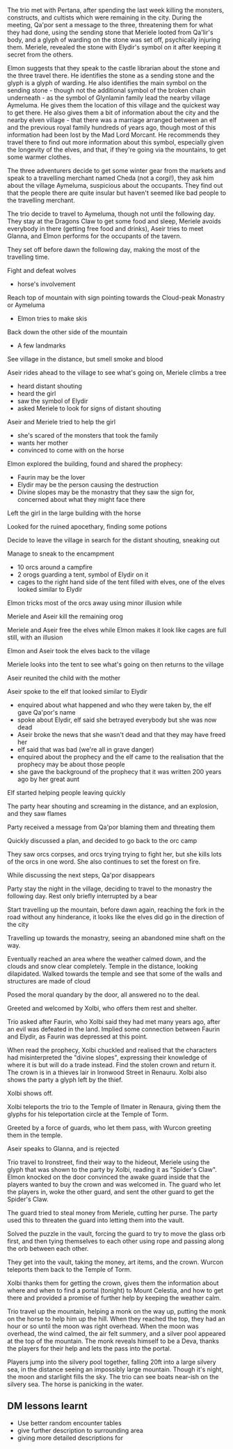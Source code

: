 ---
---

The trio met with Pertana, after spending the last week killing the
monsters, constructs, and cultists which were remaining in the city.
During the meeting, Qa'por sent a message to the three, threatening them
for what they had done, using the sending stone that Meriele looted from
Qa'lir's body, and a glyph of warding on the stone was set off,
psychically injuring them. Meriele, revealed the stone with Elydir's
symbol on it after keeping it secret from the others.

Elmon suggests that they speak to the castle librarian about the stone
and the three travel there. He identifies the stone as a sending stone
and the glyph is a glyph of warding. He also identifies the main symbol
on the sending stone - though not the additional symbol of the broken
chain underneath - as the symbol of Glynlamin family lead the nearby
village Aymeluma. He gives them the location of this village and the
quickest way to get there. He also gives them a bit of information about
the city and the nearby elven village - that there was a marriage
arranged between an elf and the previous royal family hundreds of years
ago, though most of this information had been lost by the Mad Lord
Morcant. He recommends they travel there to find out more information
about this symbol, especially given the longevity of the elves, and
that, if they're going via the mountains, to get some warmer clothes.

The three adventurers decide to get some winter gear from the markets
and speak to a travelling merchant named Cheda (not a corgi!), they ask
him about the village Aymeluma, suspicious about the occupants. They
find out that the people there are quite insular but haven't seemed like
bad people to the travelling merchant.

The trio decide to travel to Aymeluma, though not until the following
day. They stay at the Dragons Claw to get some food and sleep, Meriele
avoids everybody in there (getting free food and drinks), Aseir tries to
meet Glanna, and Elmon performs for the occupants of the tavern.

They set off before dawn the following day, making the most of the
travelling time.

Fight and defeat wolves
 - horse's involvement

Reach top of mountain with sign pointing towards the Cloud-peak
Monastry or Aymeluma
 - Elmon tries to make skis

Back down the other side of the mountain
 - A few landmarks

See village in the distance, but smell smoke and blood

Aseir rides ahead to the village to see what's going on, Meriele
climbs a tree
 - heard distant shouting
 - heard the girl
 - saw the symbol of Elydir
 - asked Meriele to look for signs of distant shouting

Aseir and Meriele tried to help the girl
 - she's scared of the monsters that took the family
 - wants her mother
 - convinced to come with on the horse

Elmon explored the building, found and shared the prophecy:
 - Faurin may be the lover
 - Elydir may be the person causing the destruction
 - Divine slopes may be the monastry that they saw the sign for,
   concerned about what they might face there

Left the girl in the large building with the horse

Looked for the ruined apocethary, finding some potions

Decide to leave the village in search for the distant shouting,
sneaking out

Manage to sneak to the encampment
 - 10 orcs around a campfire
 - 2 orogs guarding a tent, symbol of Elydir on it
 - cages to the right hand side of the tent filled with elves, one
   of the elves looked similar to Elydir

Elmon tricks most of the orcs away using minor illusion while

Meriele and Aseir kill the remaining orog

Meriele and Aseir free the elves while Elmon makes it look like
cages are full still, with an illusion

Elmon and Aseir took the elves back to the village

Meriele looks into the tent to see what's going on then returns to
the village

Aseir reunited the child with the mother

Aseir spoke to the elf that looked similar to Elydir
- enquired about what happened and who they were taken by, the elf
  gave Qa'por's name
- spoke about Elydir, elf said she betrayed everybody but she was
  now dead
- Aseir broke the news that she wasn't dead and that they may have
  freed her
- elf said that was bad (we're all in grave danger)
- enquired about the prophecy and the elf came to the realisation
  that the prophecy may be about those people
- she gave the background of the prophecy that it was written 200
  years ago by her great aunt

Elf started helping people leaving quickly

The party hear shouting and screaming in the distance, and an
explosion, and they saw flames

Party received a message from Qa'por blaming them and threating them

Quickly discussed a plan, and decided to go back to the orc camp

They saw orcs corpses, and orcs trying trying to fight her, but she
kills lots of the orcs in one word. She also continues to set the forest
on fire.

While discussing the next steps, Qa'por disappears

Party stay the night in the village, deciding to travel to the monastry
the following day. Rest only briefly interrupted by a bear

Start travelling up the mountain, before dawn again, reaching the fork
in the road without any hinderance, it looks like the elves did go in
the direction of the city

Travelling up towards the monastry, seeing an abandoned mine shaft on
the way.

Eventually reached an area where the weather calmed down, and the clouds
and snow clear completely. Temple in the distance, looking dilapidated.
Walked towards the temple and see that some of the walls and structures
are made of cloud

Posed the moral quandary by the door, all answered no to the deal.

Greeted and welcomed by Xolbi, who offers them rest and shelter.

Trio asked after Faurin, who Xolbi said they had met many years ago,
after an evil was defeated in the land. Implied some connection between
Faurin and Elydir, as Faurin was depressed at this point.

When read the prophecy, Xolbi chuckled and realised that the characters
had misinterpreted the "divine slopes", expressing their knowledge of
where it is but will do a trade instead. Find the stolen crown and
return it. The crown is in a thieves lair in Ironwood Street in
Renauru. Xolbi also shows the party a glyph left by the thief.

Xolbi shows off.

Xolbi teleports the trio to the Temple of Ilmater in Renaura, giving
them the glyphs for his teleportation circle at the Temple of Torm.

Greeted by a force of guards, who let them pass, with Wurcon greeting
them in the temple.

Aseir speaks to Glanna, and is rejected

Trio travel to Ironstreet, find their way to the hideout, Meriele using
the glyph that was shown to the party by Xolbi, reading it as "Spider's
Claw". Elmon knocked on the door convinced the awake guard inside that
the players wanted to buy the crown and was welcomed in. The guard who
let the players in, woke the other guard, and sent the other guard to
get the Spider's Claw.

The guard tried to steal money from Meriele, cutting her purse. The
party used this to threaten the guard into letting them into the vault.

Solved the puzzle in the vault, forcing the guard to try to move the
glass orb first, and then tying themselves to each other using rope and
passing along the orb between each other.

They get into the vault, taking the money, art items, and the crown.
Wurcon teleports them back to the Temple of Torm.

Xolbi thanks them for getting the crown, gives them the information
about where and when to find a portal (tonight) to Mount Celestia, and
how to get there and provided a promise of further help by keeping the
weather calm.

Trio travel up the mountain, helping a monk on the way up, putting the
monk on the horse to help him up the hill. When they reached the top,
they had an hour or so until the moon was right overhead. When the moon
was overhead, the wind calmed, the air felt summery, and a silver pool
appeared at the top of the mountain. The monk reveals himself to be a
Deva, thanks the players for their help and lets the pass into the
portal.

Players jump into the silvery pool together, falling 20ft into a
large silvery sea, in the distance seeing an impossibly large mountain.
Though it's night, the moon and starlight fills the sky. The trio can
see boats near-ish on the silvery sea. The horse is panicking in the
water.


## DM lessons learnt

 - Use better random encounter tables
 - give further description to surrounding area
 - giving more detailed descriptions for 


